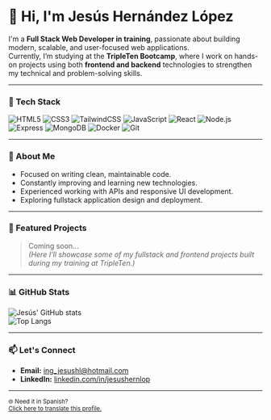 # 👋 Hi, I'm Jesús Hernández López  

I'm a **Full Stack Web Developer in training**, passionate about building modern, scalable, and user-focused web applications.  
Currently, I’m studying at the **TripleTen Bootcamp**, where I work on hands-on projects using both **frontend and backend** technologies to strengthen my technical and problem-solving skills.

---

### 🧠 Tech Stack

![HTML5](https://img.shields.io/badge/HTML5-E34F26?style=for-the-badge&logo=html5&logoColor=white)
![CSS3](https://img.shields.io/badge/CSS3-1572B6?style=for-the-badge&logo=css3&logoColor=white)
![TailwindCSS](https://img.shields.io/badge/Tailwind_CSS-06B6D4?style=for-the-badge&logo=tailwind-css&logoColor=white)
![JavaScript](https://img.shields.io/badge/JavaScript-F7DF1E?style=for-the-badge&logo=javascript&logoColor=black)
![React](https://img.shields.io/badge/React-61DAFB?style=for-the-badge&logo=react&logoColor=black)
![Node.js](https://img.shields.io/badge/Node.js-339933?style=for-the-badge&logo=node.js&logoColor=white)
![Express](https://img.shields.io/badge/Express-000000?style=for-the-badge&logo=express&logoColor=white)
![MongoDB](https://img.shields.io/badge/MongoDB-47A248?style=for-the-badge&logo=mongodb&logoColor=white)
![Docker](https://img.shields.io/badge/Docker-2496ED?style=for-the-badge&logo=docker&logoColor=white)
![Git](https://img.shields.io/badge/Git-F05032?style=for-the-badge&logo=git&logoColor=white)


---

### 🚀 About Me  
- Focused on writing clean, maintainable code.  
- Constantly improving and learning new technologies.  
- Experienced working with APIs and responsive UI development.  
- Exploring fullstack application design and deployment.  

---

### 🧩 Featured Projects  
> Coming soon...  
> *(Here I’ll showcase some of my fullstack and frontend projects built during my training at TripleTen.)*

---

### 📊 GitHub Stats  
![Jesús' GitHub stats](https://github-readme-stats.vercel.app/api?username=ingJesuss&show_icons=true&theme=transparent&hide_border=true)  
![Top Langs](https://github-readme-stats.vercel.app/api/top-langs/?username=ingJesuss&layout=compact&theme=transparent&hide_border=true)

---

### 📫 Let's Connect  
- **Email:** [ing_jesushl@hotmail.com](mailto:ing_jesushl@hotmail.com)  
- **LinkedIn:** [linkedin.com/in/jesushernlop](https://www.linkedin.com/in/jesushernlop/)  

---

<sub>🌐 Need it in Spanish?  
[Click here to translate this profile.](https://translate.google.com/translate?hl=es&sl=en&u=https://github.com/ingJesuss)</sub>
